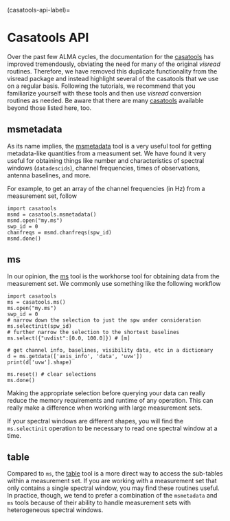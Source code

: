 (casatools-api-label)=

# Casatools API

Over the past few ALMA cycles, the documentation for the [casatools](https://casadocs.readthedocs.io/en/stable/api/casatools.html) has improved tremendously, obviating the need for many of the original *visread* routines. Therefore, we have removed this duplicate functionality from the visread package and instead highlight several of the casatools that we use on a regular basis. Following the tutorials, we recommend that you familiarize yourself with these tools and then use *visread* conversion routines as needed. Be aware that there are many [casatools](https://casadocs.readthedocs.io/en/stable/api/casatools.html) available beyond those listed here, too.

## msmetadata

As its name implies, the [msmetadata](https://casadocs.readthedocs.io/en/stable/api/tt/casatools.msmetadata.html#casatools.msmetadata) tool is a very useful tool for getting metadata-like quantities from a measument set. We have found it very useful for obtaining things like number and characteristics of spectral windows (`datadescids`), channel frequencies, times of observations, antenna baselines, and more.

For example, to get an array of the channel frequencies (in Hz) from a measurement set, follow

```
import casatools
msmd = casatools.msmetadata()
msmd.open("my.ms")
swp_id = 0
chanfreqs = msmd.chanfreqs(spw_id)
msmd.done()
```

## ms

In our opinion, the [ms](https://casadocs.readthedocs.io/en/stable/api/tt/casatools.ms.html) tool is the workhorse tool for obtaining data from the measurement set. We commonly use something like the following workflow

```
import casatools
ms = casatools.ms()
ms.open("my.ms")
swp_id = 0
# narrow down the selection to just the spw under consideration
ms.selectinit(spw_id)
# further narrow the selection to the shortest baselines
ms.select({"uvdist":[0.0, 100.0]}) # [m]

# get channel info, baselines, visibility data, etc in a dictionary
d = ms.getdata(['axis_info', 'data', 'uvw'])
print(d['uvw'].shape)

ms.reset() # clear selections
ms.done()
```

Making the appropriate selection before querying your data can really reduce the memory requirements and runtime of any operation. This can really make a difference when working with large measurement sets.

If your spectral windows are different shapes, you will find the `ms.selectinit` operation to be necessary to read one spectral window at a time.

## table

Compared to `ms`, the [table](https://casadocs.readthedocs.io/en/stable/api/tt/casatools.table.html) tool is a more direct way to access the sub-tables within a measurement set. If you are working with a measurement set that only contains a single spectral window, you may find these routines useful. In practice, though, we tend to prefer a combination of the `msmetadata` and `ms` tools because of their ability to handle measurement sets with heterogeneous spectral windows.
